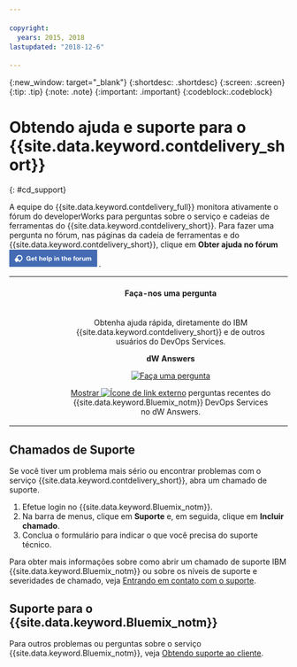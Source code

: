```yaml
---

copyright:
  years: 2015, 2018
lastupdated: "2018-12-6"

---
```


{:new_window: target="_blank"}
{:shortdesc: .shortdesc}
{:screen: .screen}
{:tip: .tip}
{:note: .note}
{:important: .important}
{:codeblock:.codeblock}


# Obtendo ajuda e suporte para o {{site.data.keyword.contdelivery_short}}    
{: #cd_support}  

A equipe do {{site.data.keyword.contdelivery_full}} monitora ativamente o fórum do
developerWorks para perguntas sobre o serviço e cadeias de
ferramentas do {{site.data.keyword.contdelivery_short}}. Para fazer uma pergunta no fórum, nas páginas da cadeia de ferramentas e do {{site.data.keyword.contdelivery_short}}, clique em **Obter ajuda no fórum** ![Botão **Obter ajuda no fórum**](images/get_help_in_the_forum.png).

<table>
<tr>
<th style="width:20%"> &nbsp; &nbsp; &nbsp;</th>
 <th style="text-align:center;width=60%">
 <strong>Faça-nos uma pergunta</strong> </th>
<th> &nbsp; &nbsp; &nbsp;</th>
</tr>
<tr>
<td> </td>
  <td align="center">
  <p>Obtenha ajuda rápida, diretamente do IBM {{site.data.keyword.contdelivery_short}} e de outros
usuários do DevOps Services.</p>
  <b>dW Answers</b>
  <p>
   <a class="xref" href="https://developer.ibm.com/answers/questions/ask/?topics=devops-services,bluemix" target="_blank" title="(Abre em uma nova guia ou janela)"><img class="image" src="images/ask-a-question.png" alt="Faça uma pergunta"/></a></p>
   <p>
    <a class="xref" href="https://developer.ibm.com/answers/topics/devops-services.html" target="_blank" title="(Abre em uma nova guia ou janela)">Mostrar <img class="image" src="../../icons/launch-glyph.svg" alt="Ícone de link externo"/></a> perguntas recentes do {{site.data.keyword.Bluemix_notm}} DevOps Services no dW Answers.</p>
 </td>
 <td></td>
    </tr>
  </table>  


## Chamados de Suporte

Se você tiver um problema mais sério ou encontrar problemas com o serviço {{site.data.keyword.contdelivery_short}}, abra um chamado de suporte.    

1. Efetue login no {{site.data.keyword.Bluemix_notm}}.
1. Na barra de menus, clique em **Suporte** e, em seguida, clique em **Incluir chamado**.
1. Conclua o formulário para indicar o que você precisa do suporte técnico.

Para obter mais informações sobre como abrir um chamado de suporte IBM {{site.data.keyword.Bluemix_notm}} ou sobre os níveis de suporte e severidades de chamado, veja [Entrando em contato com o suporte](https://cloud.ibm.com/docs/support/index.html#contacting-support).


## Suporte para o {{site.data.keyword.Bluemix_notm}}
Para outros problemas ou perguntas sobre o serviço {{site.data.keyword.Bluemix_notm}}, veja [Obtendo suporte ao cliente](https://www.{DomainName}/docs/support/index.html#getting-customer-support).

